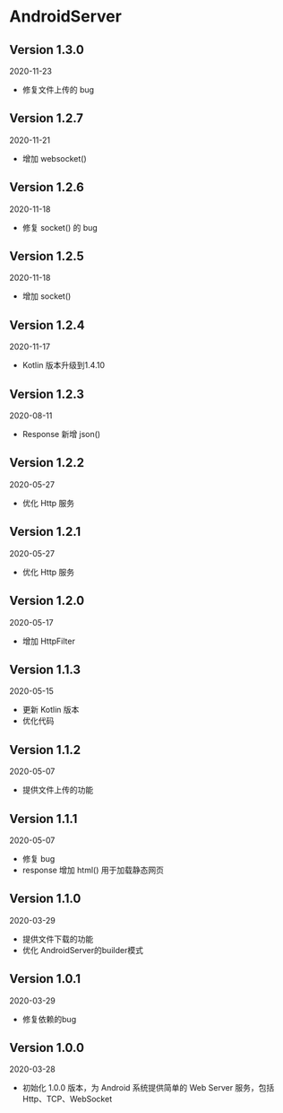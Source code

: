 AndroidServer
===

Version 1.3.0
---
2020-11-23
* 修复文件上传的 bug

Version 1.2.7
---
2020-11-21
* 增加 websocket()

Version 1.2.6
---
2020-11-18
* 修复 socket() 的 bug

Version 1.2.5
---
2020-11-18
* 增加 socket()

Version 1.2.4
---
2020-11-17
* Kotlin 版本升级到1.4.10

Version 1.2.3
---
2020-08-11
* Response 新增 json()

Version 1.2.2
---
2020-05-27
* 优化 Http 服务

Version 1.2.1
---
2020-05-27
* 优化 Http 服务

Version 1.2.0
---
2020-05-17
* 增加 HttpFilter

Version 1.1.3
---
2020-05-15
* 更新 Kotlin 版本
* 优化代码

Version 1.1.2
---
2020-05-07
* 提供文件上传的功能

Version 1.1.1
---
2020-05-07
* 修复 bug
* response 增加 html() 用于加载静态网页

Version 1.1.0
---
2020-03-29
* 提供文件下载的功能
* 优化 AndroidServer的builder模式

Version 1.0.1
---
2020-03-29
* 修复依赖的bug

Version 1.0.0
---
2020-03-28
* 初始化 1.0.0 版本，为 Android 系统提供简单的 Web Server 服务，包括 Http、TCP、WebSocket